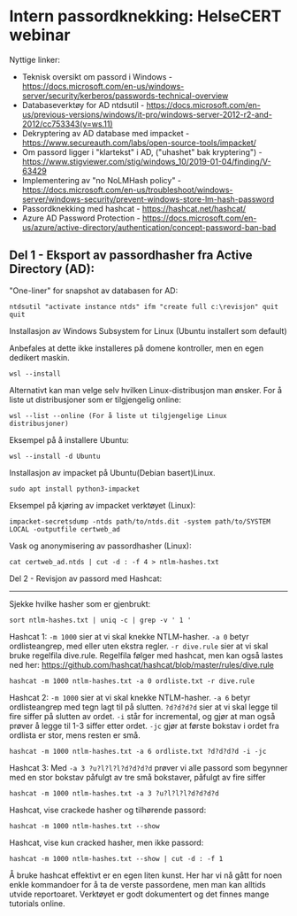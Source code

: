 # Intern passordknekking: HelseCERT webinar

Nyttige linker:
- Teknisk oversikt om passord i Windows - https://docs.microsoft.com/en-us/windows-server/security/kerberos/passwords-technical-overview
- Databaseverktøy for AD ntdsutil - https://docs.microsoft.com/en-us/previous-versions/windows/it-pro/windows-server-2012-r2-and-2012/cc753343(v=ws.11)
- Dekryptering av AD database med impacket - https://www.secureauth.com/labs/open-source-tools/impacket/
- Om passord ligger i "klartekst" i AD, ("uhashet" bak kryptering") - https://www.stigviewer.com/stig/windows_10/2019-01-04/finding/V-63429
- Implementering av "no NoLMHash policy" - https://docs.microsoft.com/en-us/troubleshoot/windows-server/windows-security/prevent-windows-store-lm-hash-password
- Passordknekking med hashcat - https://hashcat.net/hashcat/
- Azure AD Password Protection - https://docs.microsoft.com/en-us/azure/active-directory/authentication/concept-password-ban-bad

Del 1 - Eksport av passordhasher fra Active Directory (AD):
------

"One-liner" for snapshot av databasen for AD:
```
ntdsutil "activate instance ntds" ifm "create full c:\revisjon" quit quit
```
Installasjon av Windows Subsystem for Linux (Ubuntu installert som default)

Anbefales at dette ikke installeres på domene kontroller, men en egen dedikert maskin.
```
wsl --install
```
Alternativt kan man velge selv hvilken Linux-distribusjon man ønsker. 
For å liste ut distribusjoner som er tilgjengelig online:
```
wsl --list --online (For å liste ut tilgjengelige Linux distribusjoner)
```
Eksempel på å installere Ubuntu:
```
wsl --install -d Ubuntu
```
Installasjon av impacket på Ubuntu(Debian basert)Linux.
```
sudo apt install python3-impacket
```
Eksempel på kjøring av impacket verktøyet (Linux):
```
impacket-secretsdump -ntds path/to/ntds.dit -system path/to/SYSTEM LOCAL -outputfile certweb_ad
```
Vask og anonymisering av passordhasher (Linux):
```
cat certweb_ad.ntds | cut -d : -f 4 > ntlm-hashes.txt
```

Del 2 - Revisjon av passord med Hashcat:

------
Sjekke hvilke hasher som er gjenbrukt:
```
sort ntlm-hashes.txt | uniq -c | grep -v ' 1 '
```

Hashcat 1:
`-m 1000` sier at vi skal knekke NTLM-hasher. `-a 0` betyr ordlisteangrep, med eller uten ekstra regler. `-r dive.rule` sier at vi skal bruke regelfila dive.rule. Regelfila følger med hashcat, men kan også lastes ned her: https://github.com/hashcat/hashcat/blob/master/rules/dive.rule

```
hashcat -m 1000 ntlm-hashes.txt -a 0 ordliste.txt -r dive.rule
```

Hashcat 2:
`-m 1000` sier at vi skal knekke NTLM-hasher. `-a 6` betyr ordlisteangrep med tegn lagt til på slutten. `?d?d?d?d` sier at vi skal legge til fire siffer på slutten av ordet. `-i` står for incremental, og gjør at man også prøver å legge til 1-3 siffer etter ordet. `-jc` gjør at første bokstav i ordet fra ordlista er stor, mens resten er små.

```
hashcat -m 1000 ntlm-hashes.txt -a 6 ordliste.txt ?d?d?d?d -i -jc
```

Hashcat 3:
Med `-a 3 ?u?l?l?l?d?d?d?d` prøver vi alle passord som begynner med en stor bokstav påfulgt av tre små bokstaver, påfulgt av fire siffer
```
hashcat -m 1000 ntlm-hashes.txt -a 3 ?u?l?l?l?d?d?d?d
```

Hashcat, vise crackede hasher og tilhørende passord:
```
hashcat -m 1000 ntlm-hashes.txt --show
```

Hashcat, vise kun cracked hasher, men ikke passord:
```
hashcat -m 1000 ntlm-hashes.txt --show | cut -d : -f 1
```

Å bruke hashcat effektivt er en egen liten kunst. Her har vi nå gått for noen enkle kommandoer for å ta de verste passordene, men man kan alltids utvide reportoaret. Verktøyet er godt dokumentert og det finnes mange tutorials online.

